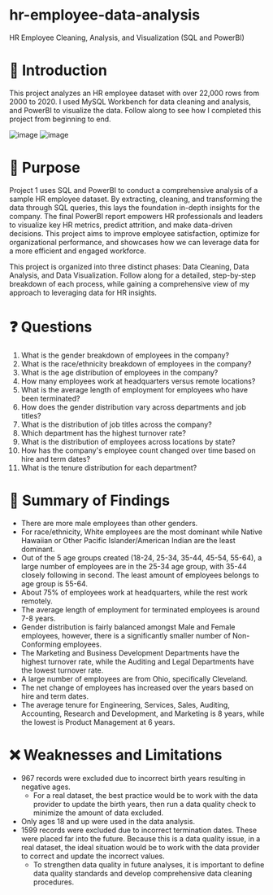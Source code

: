 # hr-employee-data-analysis
HR Employee Cleaning, Analysis, and Visualization (SQL and PowerBI)

# 👋 Introduction
This project analyzes an HR employee dataset with over 22,000 rows from 2000 to 2020. I used MySQL Workbench for data cleaning and analysis, and PowerBI to visualize the data. Follow along to see how I completed this project from beginning to end.

![image](https://github.com/amyquach/hr-employee-data-analysis/assets/143021553/16fc07cd-e2f2-4125-a41f-8c5eaa129974)
![image](https://github.com/amyquach/hr-employee-data-analysis/assets/143021553/7ae46e1f-6916-43ef-81d1-121d0274e182)

# 🔎 Purpose
Project 1 uses SQL and PowerBI to conduct a comprehensive analysis of a sample HR employee dataset. By extracting, cleaning, and transforming the data through SQL queries, this lays the foundation in-depth insights for the company. The final PowerBI report empowers HR professionals and leaders to visualize key HR metrics, predict attrition, and make data-driven decisions. This project aims to improve employee satisfaction, optimize for organizational performance, and showcases how we can leverage data for a more efficient and engaged workforce.

This project is organized into three distinct phases: Data Cleaning, Data Analysis, and Data Visualization. Follow along for a detailed, step-by-step breakdown of each process, while gaining a comprehensive view of my approach to leveraging data for HR insights.

# ❓ Questions

1. What is the gender breakdown of employees in the company?
2. What is the race/ethnicity breakdown of employees in the company?
3. What is the age distribution of employees in the company?
4. How many employees work at headquarters versus remote locations?
5. What is the average length of employment for employees who have been terminated?
6. How does the gender distribution vary across departments and job titles?
7. What is the distribution of job titles across the company?
8. Which department has the highest turnover rate?
9. What is the distribution of employees across locations by state?
10. How has the company's employee count changed over time based on hire and term dates?
11. What is the tenure distribution for each department?

# 📖 Summary of Findings

- There are more male employees than other genders.
- For race/ethnicity, White employees are the most dominant while Native Hawaiian or Other Pacific Islander/American Indian are the least dominant.
- Out of the 5 age groups created (18-24, 25-34, 35-44, 45-54, 55-64), a large number of employees are in the 25-34 age group, with 35-44 closely following in second. The least amount of employees belongs to age group is 55-64.
- About 75% of employees work at headquarters, while the rest work remotely.
- The average length of employment for terminated employees is around 7-8 years.
- Gender distribution is fairly balanced amongst Male and Female employees, however, there is a significantly smaller number of Non-Conforming employees.
- The Marketing and Business Development Departments have the highest turnover rate, while the Auditing and Legal Departments have the lowest turnover rate.
- A large number of employees are from Ohio, specifically Cleveland.
- The net change of employees has increased over the years based on hire and term dates.
- The average tenure for Engineering, Services, Sales, Auditing, Accounting, Research and Development, and Marketing is 8 years, while the lowest is Product Management at 6 years.

# ❌ Weaknesses and Limitations

- 967 records were excluded due to incorrect birth years resulting in negative ages.
    - For a real dataset, the best practice would be to work with the data provider to update the birth years, then run a data quality check to minimize the amount of data excluded.
- Only ages 18 and up were used in the data analysis.
- 1599 records were excluded due to incorrect termination dates. These were placed far into the future. Because this is a data quality issue, in a real dataset, the ideal situation would be to work with the data provider to correct and update the incorrect values.
    - To strengthen data quality in future analyses, it is important to define data quality standards and develop comprehensive data cleaning procedures.
